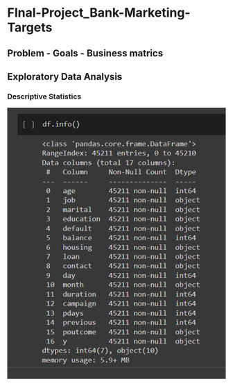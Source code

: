 # FInal-Project_Bank-Marketing-Targets

## Problem - Goals - Business matrics

## Exploratory Data Analysis

### Descriptive Statistics
![My Image](image-stage1/info.png)

